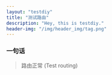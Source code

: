 ```yaml
---
layout: "testdiy"
title: "测试路由"
description: "Hey, this is testdiy."
header-img: "/img/header_img/tag.png"
---
```


### 一句话

>路由正常    (Test routing)
